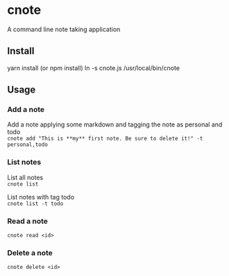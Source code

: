 # cnote
A command line note taking application

## Install
yarn install (or npm install)
ln -s cnote.js /usr/local/bin/cnote  

## Usage
### Add a note
Add a note applying some markdown and tagging the note as personal and todo  
`cnote add "This is **my** first note. Be sure to delete it!" -t personal,todo`   

### List notes
List all notes  
`cnote list`

List notes with tag todo  
`cnote list -t todo`  

### Read a note
`cnote read <id>`  

### Delete a note
`cnote delete <id>`  
